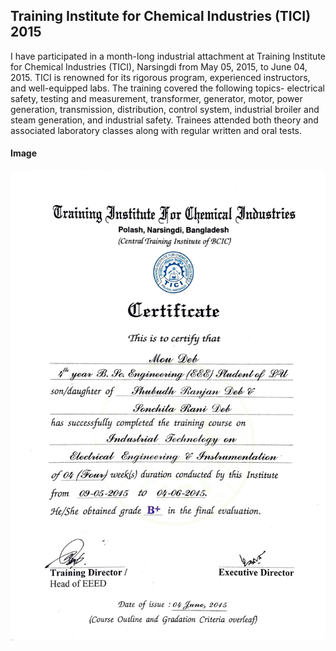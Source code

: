 ## Training Institute for Chemical Industries (TICI) 2015
I have participated in a month-long industrial attachment at Training Institute for Chemical Industries (TICI), Narsingdi from May 05, 2015, to June 04, 2015. TICI is renowned for its rigorous program, experienced instructors, and well-equipped labs. The training covered the following topics- electrical safety, testing and measurement, transformer, generator, motor, power generation, transmission, distribution, control system, industrial broiler and steam generation, and industrial safety. Trainees attended both theory and associated laboratory classes along with regular written and oral tests. 

#### Image
![image](TICI-1.jpg)